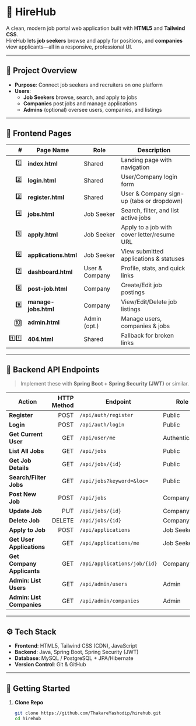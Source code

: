 # 🌟 HireHub

A clean, modern job portal web application built with **HTML5** and **Tailwind CSS**.  
HireHub lets **job seekers** browse and apply for positions, and **companies** view applicants—all in a responsive, professional UI.  

---

## 📝 Project Overview

- **Purpose**: Connect job seekers and recruiters on one platform  
- **Users**:  
  - **Job Seekers** browse, search, and apply to jobs  
  - **Companies** post jobs and manage applications  
  - **Admins** (optional) oversee users, companies, and listings  

---

## 📄 Frontend Pages

| #  | Page Name         | Role          | Description                                 |
|---:|-------------------|---------------|---------------------------------------------|
| 1️⃣ | **index.html**     | Shared        | Landing page with navigation                |
| 2️⃣ | **login.html**     | Shared        | User/Company login form                     |
| 3️⃣ | **register.html**  | Shared        | User & Company sign-up (tabs or dropdown)   |
| 4️⃣ | **jobs.html**      | Job Seeker    | Search, filter, and list active jobs        |
| 5️⃣ | **apply.html**     | Job Seeker    | Apply to a job with cover letter/resume URL |
| 6️⃣ | **applications.html** | Job Seeker | View submitted applications & statuses      |
| 7️⃣ | **dashboard.html** | User & Company| Profile, stats, and quick links             |
| 8️⃣ | **post-job.html**  | Company       | Create/Edit job postings                    |
| 9️⃣ | **manage-jobs.html** | Company     | View/Edit/Delete job listings               |
| 🔟 | **admin.html**      | Admin (opt.)  | Manage users, companies & jobs              |
| 1️⃣1️⃣ | **404.html**    | Shared        | Fallback for broken links                   |

---

## 🔧 Backend API Endpoints

> Implement these with **Spring Boot + Spring Security (JWT)** or similar.

| Action                    | HTTP Method | Endpoint                  | Role        |
|---------------------------|------------:|---------------------------|-------------|
| **Register**              | POST        | `/api/auth/register`      | Public      |
| **Login**                 | POST        | `/api/auth/login`         | Public      |
| **Get Current User**      | GET         | `/api/user/me`            | Authenticated |
| **List All Jobs**         | GET         | `/api/jobs`               | Public      |
| **Get Job Details**       | GET         | `/api/jobs/{id}`          | Public      |
| **Search/Filter Jobs**    | GET         | `/api/jobs?keyword=&loc=` | Public      |
| **Post New Job**          | POST        | `/api/jobs`               | Company     |
| **Update Job**            | PUT         | `/api/jobs/{id}`          | Company     |
| **Delete Job**            | DELETE      | `/api/jobs/{id}`          | Company     |
| **Apply to Job**          | POST        | `/api/applications`       | Job Seeker  |
| **Get User Applications** | GET         | `/api/applications/me`    | Job Seeker  |
| **Get Company Applicants**| GET         | `/api/applications/job/{id}` | Company   |
| **Admin: List Users**     | GET         | `/api/admin/users`        | Admin       |
| **Admin: List Companies** | GET         | `/api/admin/companies`    | Admin       |

---

## ⚙️ Tech Stack

- **Frontend**: HTML5, Tailwind CSS (CDN), JavaScript  
- **Backend**: Java, Spring Boot, Spring Security (JWT)  
- **Database**: MySQL / PostgreSQL + JPA/Hibernate  
- **Version Control**: Git & GitHub  

---

## 🚀 Getting Started

1. **Clone Repo**  
   ```bash
   git clone https://github.com/ThakareYashodip/hirehub.git
   cd hirehub
